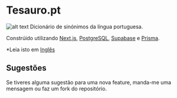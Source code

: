 # Tesauro.pt
![alt text](https://github.com/squaredD/tesauro-pt/tree/main/public/logo.jpg?raw=true)
Dicionário de sinónimos da língua portuguesa.

Constrúido utilizando [Next.js](https://nextjs.org/), [PostgreSQL](https://www.postgresql.org/), [Supabase](https://supabase.com/) e [Prisma](https://www.prisma.io/).

*Leia isto em [Inglês](README.md)
<!-- ## Running on your machine

Para começar, é necessário iniciar um novo projeto com o [supabase](https://app.supabase.com).


Depois, cria um ficheiro `.env` no qual as seguintes variáveis têm de ser iniciadas:
- `NEXT_PUBLIC_SUPABASE_URL=YOUR_SUPABASE_URL` que está em `Settings` > `API` > `Project URL` no Dashboard do Supabase
- `NEXT_PUBLIC_SUPABASE_ANON_KEY=YOUR_SUPABASE_ANON_KEY` que está em  `Settings` > `API` > `Project API keys` no Dashboard do Supabase
- `DATABASE_URL=YOUR_SUPABASE_CONNECTION_STRING` que está em  `Settings` > `Database` > `Connection string` > `URI` no Dashboard do Supabase

De seguida, :

```bash
npm install
# or
yarn install
```

and, finally, run the development server

```bash
npm run dev
# or
yarn dev
``` -->

## Sugestões

Se tiveres alguma sugestão para uma nova feature, manda-me uma mensagem ou faz um fork do repositório.